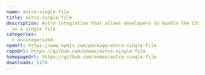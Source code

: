 ```yaml
---
name: astro-single-file
title: astro-single-file
description: Astro integration that allows developers to bundle the CSS and HTML
  in a single file
categories:
  - uncategorized
npmUrl: https://www.npmjs.com/package/astro-single-file
repoUrl: https://github.com/onmax/astro-single-file
homepageUrl: https://github.com/onmax/astro-single-file
downloads: 1174
---
```

